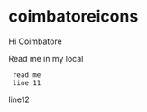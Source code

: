 # coimbatoreicons

  Hi Coimbatore



Read me in my local
     
     
     read me
     line 11

line12